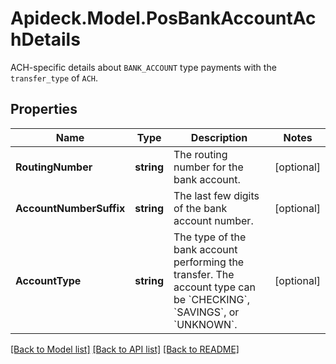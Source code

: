 # Apideck.Model.PosBankAccountAchDetails
ACH-specific details about `BANK_ACCOUNT` type payments with the `transfer_type` of `ACH`.

## Properties

Name | Type | Description | Notes
------------ | ------------- | ------------- | -------------
**RoutingNumber** | **string** | The routing number for the bank account. | [optional] 
**AccountNumberSuffix** | **string** | The last few digits of the bank account number. | [optional] 
**AccountType** | **string** | The type of the bank account performing the transfer. The account type can be &#x60;CHECKING&#x60;, &#x60;SAVINGS&#x60;, or &#x60;UNKNOWN&#x60;. | [optional] 

[[Back to Model list]](../README.md#documentation-for-models) [[Back to API list]](../README.md#documentation-for-api-endpoints) [[Back to README]](../README.md)

